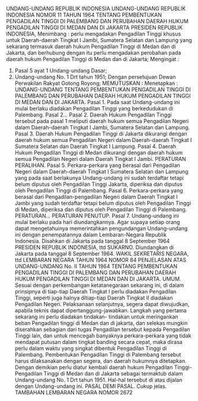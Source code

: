  UNDANG-UNDANG REPUBLIK INDONESIA UNDANG-UNDANG REPUBLIK INDONESIA NOMOR 11 TAHUN 1964 TENTANG PEMBENTUKAN PENGADILAN TINGGI DI PALEMBANG DAN PERUBAHAN DAERAH HUKUM PENGADILAN TINGGI DI MEDAN DAN DI JAKARTA PRESIDEN REPUBLIK INDONESIA,
Menimbang :
 perlu mengadakan Pengadilan Tinggi khusus untuk Daerah-daerah Tingkat I Jambi, Sumatera Selatan dan Lampung yang sekarang termasuk daerah hukum Pengadilan Tinggi di Medan dan di Jakarta, dan berhubung dengan itu perlu mengadakan perobahan pada daerah hukum Pengadilan Tinggi di Medan dan di Jakarta;
Mengingat :

1. Pasal 5 ayat 1 Undang-undang Dasar;
2. Undang-undang No. 1 Drt tahun 1951; Dengan persetujuan Dewan Perwakilan Rakyat Gotong Royong;
MEMUTUSKAN :
 Menetapkan : UNDANG-UNDANG TENTANG PEMBENTUKAN PENGADILAN TINGGI DI PALEMBANG DAN PERUBAHAN DAERAH HUKUM PENGADILAN TINGGI DI MEDAN DAN DI JAKARTA. Pasal 1. Pada saat Undang-undang ini mulai berlaku diadakan Pengadilan Tinggi yang berkedudukan di Palembang. Pasal 2… Pasal 2. Daerah Hukum Pengadilan Tinggi tersebut pada pasal 1 meliputi daerah hukum semua Pengadilan Negeri dalam Daerah-daerah Tingkat I Jambi, Sumatera Selatan dan Lampung. Pasal 3. Daerah Hukum Pengadilan Tinggi di Jakarta dikurangi dengan daerah hukum semua Pengadilan Negeri dalam Daerah-daerah Tingkat I Sumatera Selatan dan Daerah Tingkat I Lampung. Pasal 4. Daerah Hukum Pengadilan Tinggi di Medan dikurangi dengan daerah hukum semua Pengadilan Negeri dalam Daerah Tingkat I Jambi. PERATURAN PERALIHAN. Pasal 5. Perkara-perkara yang berasal dari Pengadilan Negeri dalam Daerah-daerah Tingkat I Sumatera Selatan dan Lampung yang pada saat berlakunya Undang-undang ini sudah terdaftar tetapi belum diputus oleh Pengadilan Tinggi Jakarta, diperiksa dan diputus oleh Pengadilan Tinggi di Palembang. Pasal 6. Perkara-perkara yang berasal dari Pengadilan-pengadilan Negeri dalam Daerah Tingkat I Jambi yang sudah terdaftar tetapi belum diputus oleh Pengadilan Tinggi di Medan, diperiksa dan diputus oleh Pengadilan Tinggi di Palembang. PERATURAN… PERATURAN PENUTUP. Pasal 7. Undang-undang ini mulai berlaku pada hari diundangkannya. Agar supaya setiap orang dapat mengetahuinya memerintahkan pengundangan Undang-undang ini dengan penempatannya dalam Lembaran-Negara Republik Indonesia. Disahkan di Jakarta pada tanggal 8 September 1964 PRESIDEN REPUBLIK INDONESIA, ttd SUKARNO. Diundangkan di Jakarta pada tanggal 8 September 1964. WAKIL SEKRETARIS NEGARA, ttd LEMBARAN NEGARA TAHUN 1964 NOMOR 84 PENJELASAN ATAS UNDANG-UNDANG No. II TAHUN 1964 TENTANG PEMBENTUKAN PENGADILAN TINGGI DI PALEMBANG DAN PERUBAHAN DAERAH HUKUM PENGADILAN TINGGI DI MEDAN DAN DI JAKARTA. UMUM. Sesuai dengan perkembangan ketatanegaraan sekarang ini, di dalam prinsipnya di tiap-tiap Daerah Tingkat I perlu diadakan Pengadilan Tinggi, seperti juga halnya ditiap-tiap Daerah Tingkat II diadakan Pengadilan Negeri. Pelaksanaan selanjutnya, segera dapat diwujudkan, apabila teknis dapat dipertanggung-jawabkan. Langkah yang pertama sekarang ini perlu diadakan tindakan- tindakan untuk meringankan beban Pengadilan tinggi di Medan dan di jakarta, dan selekas mungkin diserahkan sebagian dari tugas Pengadilan tersebut kepada Pengadilan Tinggi lain, dan untuk mencegah banyaknya perkara-perkara yang tidak mendapat putusan dalam tingkat banding secara cepat, maka dirasa perlu dalam waktu yang singkat dibentuk Pengadilan Tinggi di Palembang. Pembentukan Pengadilan Tinggi di Palembang tersebut harus dilaksanakan dengan segera, dan daerah hukumnya ditetapkan. Dengan demikian perlu diatur kembali daerah hukum Pengadilan Tinggi-Pengadilan Tinggi di Medan dan di Jakarta sebagai termaktub dalam Undang-undang No. 1 Drt tahun 1951. Hal-hal tersebut di atas dijalan dengan Undang-undang ini. PASAL DEMI PASAL. Cukup jelas. TAMBAHAN LEMBARAN NEGARA NOMOR 2672